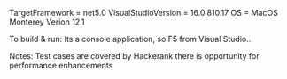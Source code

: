 TargetFramework = net5.0
VisualStudioVersion = 16.0.810.17
OS = MacOS Monterey Verion 12.1

To build & run:
Its a console application, so F5 from Visual Studio..

Notes:
Test cases are covered by Hackerank
there is opportunity for performance enhancements
